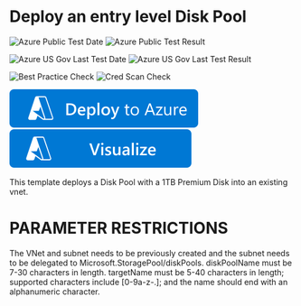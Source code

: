 # Deploy an entry level Disk Pool

![Azure Public Test Date](https://azurequickstartsservice.blob.core.windows.net/badges/quickstarts/microsoft.storagepool/diskpool-create-entry-level/PublicLastTestDate.svg)
![Azure Public Test Result](https://azurequickstartsservice.blob.core.windows.net/badges/quickstarts/microsoft.storagepool/diskpool-create-entry-level/PublicDeployment.svg)

![Azure US Gov Last Test Date](https://azurequickstartsservice.blob.core.windows.net/badges/quickstarts/microsoft.storagepool/diskpool-create-entry-level/FairfaxLastTestDate.svg)
![Azure US Gov Last Test Result](https://azurequickstartsservice.blob.core.windows.net/badges/quickstarts/microsoft.storagepool/diskpool-create-entry-level/FairfaxDeployment.svg)

![Best Practice Check](https://azurequickstartsservice.blob.core.windows.net/badges/quickstarts/microsoft.storagepool/diskpool-create-entry-level/BestPracticeResult.svg)
![Cred Scan Check](https://azurequickstartsservice.blob.core.windows.net/badges/quickstarts/microsoft.storagepool/diskpool-create-entry-level/CredScanResult.svg)

[![Deploy To Azure](https://raw.githubusercontent.com/Azure/azure-quickstart-templates/master/1-CONTRIBUTION-GUIDE/images/deploytoazure.svg?sanitize=true)](https://portal.azure.com/#create/Microsoft.Template/uri/https%3A%2F%2Fraw.githubusercontent.com%2FAzure%2Fazure-quickstart-templates%2Fmaster%2Fquickstarts%2Fmicrosoft.storagepool%2Fdiskpool-create-entry-level%2Fazuredeploy.json)  
[![Visualize](https://raw.githubusercontent.com/Azure/azure-quickstart-templates/master/1-CONTRIBUTION-GUIDE/images/visualizebutton.svg?sanitize=true)](http://armviz.io/#/?load=https%3A%2F%2Fraw.githubusercontent.com%2FAzure%2Fazure-quickstart-templates%2Fmaster%2Fquickstarts%2Fmicrosoft.storagepool%2Fdiskpool-create-entry-level%2Fazuredeploy.json)

This template deploys a Disk Pool with a 1TB Premium Disk into an existing vnet.

PARAMETER RESTRICTIONS
======================

The VNet and subnet needs to be previously created and the subnet needs to be delegated to Microsoft.StoragePool/diskPools.
diskPoolName must be 7-30 characters in length.
targetName must be 5-40 characters in length; supported characters include [0-9a-z-.]; and the name should end with an alphanumeric character.